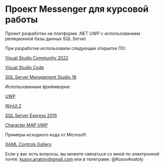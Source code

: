 # Проект Messenger для курсовой работы
Проект разработан на платформе .NET UWP с использованием реляционной базы данных SQL Server

При разработке использовали следующее открытое ПО:

[Visual Studio Community 2022](https://visualstudio.microsoft.com/ru/)

[Visual Studio Code](https://code.visualstudio.com/)

[SQL Server Management Studio 18](https://docs.microsoft.com/ru-ru/sql/ssms/download-sql-server-management-studio-ssms?view=sql-server-ver15)

Использованные фреймворки:

[UWP](https://docs.microsoft.com/en-us/windows/uwp/)

[WinUI 2](https://docs.microsoft.com/en-us/windows/apps/winui/winui2/)

[SQL Server Express 2019](https://www.microsoft.com/ru-ru/sql-server/sql-server-2019)

[Character MAP UWP](https://github.com/character-map-uwp/Character-Map-UWP)

Примеры исходного кода от Microsoft

[XAML Controls Gallery](https://github.com/microsoft/Xaml-Controls-Gallery)

Если у вас есть вопросы, вы можете связаться со мной по электронной почте: kusov.anatoly@gmail.com
или в телеграме: @KusovAnatoly
